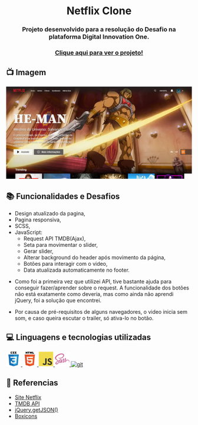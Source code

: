 <h1 align="center">Netflix Clone</h1>
<h3 align="center">Projeto desenvolvido para a resolução do Desafio na plataforma Digital Innovation One.</h3>

<h3 align="center"> 

[Clique aqui para ver o projeto!](https://carolandrade1.github.io/netflix-clone/) </h3>



## 📺 Imagem

![image info](./assets/img/netflixclone.PNG)

## 📚 Funcionalidades e Desafios

  - Design atualizado da pagina,
  - Pagina responsiva,
  - SCSS,
  - JavaScript:
    - Request API TMDB(Ajax),
    - Seta para movimentar o slider,
    - Gerar slider,
    - Alterar background do header após movimento da página,
    - Botões para interagir com o video,
    - Data atualizada automaticamente no footer.
 
  * Como foi a primeira vez que utilizei API, tive bastante ajuda para conseguir fazer/aprender sobre o request. A funcionalidade dos botões não está exatamente como deveria, mas como ainda não aprendi jQuery, foi a solução que encontrei.

  * Por causa de pré-requisitos de alguns navegadores, o video inicia sem som, e caso queira escutar o trailer, só ativa-lo no botão.  

## 💻 Linguagens e tecnologias utilizadas

<p align="left"> 
<a href="https://www.w3schools.com/css/" target="_blank"> <img src="https://raw.githubusercontent.com/devicons/devicon/master/icons/css3/css3-original-wordmark.svg" alt="css3" width="40" height="40"/> </a> <a href="https://www.w3.org/html/" target="_blank"> <img src="https://raw.githubusercontent.com/devicons/devicon/master/icons/html5/html5-original-wordmark.svg" alt="html5" width="40" height="40"/> </a> <a href="https://developer.mozilla.org/en-US/docs/Web/JavaScript" target="_blank"> <img src="https://raw.githubusercontent.com/devicons/devicon/master/icons/javascript/javascript-original.svg" alt="javascript" width="40" height="40"/> </a> <a href="https://sass-lang.com" target="_blank"> <img src="https://raw.githubusercontent.com/devicons/devicon/master/icons/sass/sass-original.svg" alt="sass" width="40" height="40"/> </a> <a href="https://git-scm.com/" target="_blank"> <img src="https://www.vectorlogo.zone/logos/git-scm/git-scm-icon.svg" alt="git" width="40" height="40"/> </a> </p>

## 📂 Referencias

  - [Site Netflix](https://www.netflix.com/)
  - [TMDB API](https://www.themoviedb.org/)
  - [jQuery.getJSON()](https://api.jquery.com/jquery.getjson/)
  - [Boxicons](https://boxicons.com/)
